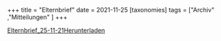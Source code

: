 +++
title = "Elternbrief"
date = 2021-11-25
[taxonomies]
tags = ["Archiv" ,"Mitteilungen" ]
+++

[Elternbrief\_25-11-21](https://volksschule-partenkirchen.de/wp-content/uploads/Elternbrief_25-11-21.pdf)[Herunterladen](https://volksschule-partenkirchen.de/wp-content/uploads/Elternbrief_25-11-21.pdf)
